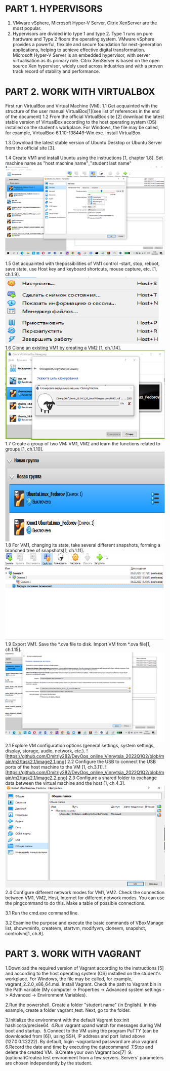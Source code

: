 # PART 1. HYPERVISORS
1. VMware vSphere, Microsoft Hyper-V Server, Citrix XenServer are the most popular.
2. Hypervisors are divided into type 1 and type 2. Type 1 runs on pure hardware and Type 2 floors the operating system.
VMware vSphere provides a powerful, flexible and secure foundation for next-generation applications, helping to achieve effective digital transformation. Microsoft Hyper-V Server is an embedded hypervisor, with server virtualisation as its primary role. Citrix XenServer is based on the open source Xen hypervisor, widely used across industries and with a proven track record of stability and performance.


# PART 2. WORK WITH VIRTUALBOX
First run VirtualBox and Virtual Machine (VM). 1.1 Get acquainted with the structure of the user manual VirtualBox[1](see list of references in the end of the document)
1.2 From the official VirtualBox site [2] download the latest stable version of VirtualBox according to the host operating system (OS) installed on the student's workplace. For Windows, the file may be called, for example, VirtualBox-6.1.10-138449-Win.exe. Install VirtualBox.

1.3 Download the latest stable version of Ubuntu Desktop or Ubuntu Server from the official site [3].

1.4 Create VM1 and install Ubuntu using the instructions [1, chapter 1.8]. Set machine name as "host machine name"_"student last name"
 ![](https://github.com/Dmitriy282/DevOps_online_Vinnytsia_2022Q1Q2/blob/main/m2/task2.1/image1.4.png?raw=true)
 
1.5 Get acquainted with thepossibilities of VM1 control -start, stop, reboot, save state, use Host key and keyboard shortcuts, mouse capture, etc. [1, ch.1.9].
 ![](https://github.com/Dmitriy282/DevOps_online_Vinnytsia_2022Q1Q2/blob/main/m2/task2.1/image1.5.png)
1.6 Clone an existing VM1 by creating a VM2 [1, ch.1.14].
 ![](https://github.com/Dmitriy282/DevOps_online_Vinnytsia_2022Q1Q2/blob/main/m2/task2.1/image1.6.png)
1.7 Create a group of two VM: VM1, VM2 and learn the functions related to groups [1, ch.1.10].
 ![](https://github.com/Dmitriy282/DevOps_online_Vinnytsia_2022Q1Q2/blob/main/m2/task2.1/image1.7.png)
1.8 For VM1, changing its state, take several different snapshots, forming a branched tree of snapshots[1, ch.1.11].
 ![](https://github.com/Dmitriy282/DevOps_online_Vinnytsia_2022Q1Q2/blob/main/m2/task2.1/image1.8.png)
1.9 Export VM1. Save the *.ova file to disk. Import VM from *.ova file[1, ch.1.15].
 ![](https://github.com/Dmitriy282/DevOps_online_Vinnytsia_2022Q1Q2/blob/main/m2/task2.1/image1.9.png)
2.1 Explore VM configuration options (general settings, system settings, display, storage, audio, network, etc.).
 ![https://github.com/Dmitriy282/DevOps_online_Vinnytsia_2022Q1Q2/blob/main/m2/task2.1/image2.1.png]
2.2 Configure the USB to connect the USB ports of the host machine to the VM [1, ch.3.11].
 ![https://github.com/Dmitriy282/DevOps_online_Vinnytsia_2022Q1Q2/blob/main/m2/task2.1/image2.2.png]
2.3 Configure a shared folder to exchange data between the virtual machine and the host [1, ch.4.3].
 ![](https://github.com/Dmitriy282/DevOps_online_Vinnytsia_2022Q1Q2/blob/main/m2/task2.1/image2.3.png)
2.4 Configure different network modes for VM1, VM2. Check the connection between VM1, VM2, Host, Internet for different network modes. You can use the pingcommand to do this. Make a table of possible connections.

3.1 Run the cmd.exe command line.

3.2 Examine the purpose and execute the basic commands of VBoxManage list, showvminfo, createvm, startvm, modifyvm, clonevm, snapshot, controlvm[1, ch.8].

# PART 3. WORK WITH VAGRANT

1.Download the required version of Vagrant according to the instructions [5] and according to the host operating system (OS) installed on the student's workplace. For Windows, the file may be called, for example, vagrant_2.2.0_x86_64.msi. Install Vagrant. Check the path to Vagrant bin in the Path variable (My computer -> Properties -> Advanced system settings -> Advanced -> Environment Variables).

2.Run the powershell. Create a folder "student name" (in English). In this example, create a folder vagrant_test. Next, go to the folder.

3.Initialize the environment with the default Vagrant box:init hashicorp/precise64
 ![]()
4.Run vagrant upand watch for messages during VM boot and startup.
 ![]()
5.Connect to the VM using the program PuTTY (can be downloaded from [6]), using SSH, IP address and port listed above (127.0.0.1:2222). By default, login -vagrantand password are also vagrant
 ![]()
6.Record the date and time by executing the datecommand
 ![]()
7.Stop and delete the created VM.
 ![]()
8.Create your own Vagrant box[7]
 ![]()
9.(optional)Createa test environment from a few servers. Servers' parameters are chosen independently by the student.
 ![]()
